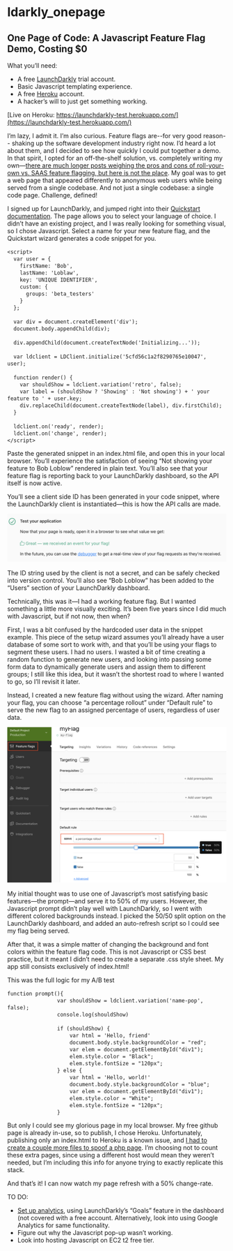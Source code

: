 # ldarkly_onepage

## One Page of Code: A Javascript Feature Flag Demo, Costing $0  

What you’ll need:
- A free [LaunchDarkly](https://launchdarkly.com/) trial account.
- Basic Javascript templating experience. 
- A free [Heroku](https://www.heroku.com/) account.
- A hacker’s will to just get something working. 

[Live on Heroku: https://launchdarkly-test.herokuapp.com/](https://launchdarkly-test.herokuapp.com/)

I’m lazy, I admit it. I’m also curious. Feature flags are--for very good reason-- shaking up the software development industry right now. I’d heard a lot about them, and I decided to see how quickly I could put together a demo. In that spirit, I opted for an off-the-shelf solution, vs. completely writing my own—[there are much longer posts weighing the pros and cons of roll-your-own vs. SAAS feature flagging, but here is not the place](https://dzone.com/articles/feature-flags-as-a-service-the-only-way-you-want-f). My goal was to get a web page that appeared differently to anonymous web users while being served from a single codebase. And not just a single codebase: a single code page. Challenge, defined! 

I signed up for LaunchDarkly, and jumped right into their [Quickstart documentation](https://app.launchdarkly.com/default/production/quickstart). The page allows you to select your language of choice.  I didn’t have an existing project, and I was really looking for something visual, so I chose Javascript. Select a name for your new feature flag, and the Quickstart wizard generates a code snippet for you. 

```
<script>
  var user = {
    firstName: 'Bob',
    lastName: 'Loblaw',
    key: 'UNIQUE IDENTIFIER',
    custom: {
      groups: 'beta_testers'
    }
  };

  var div = document.createElement('div');
  document.body.appendChild(div);

  div.appendChild(document.createTextNode('Initializing...'));

  var ldclient = LDClient.initialize('5cfd56c1a2f8290765e10047', user);

  function render() {
    var shouldShow = ldclient.variation('retro', false);
    var label = (shouldShow ? 'Showing' : 'Not showing') + ' your feature to ' + user.key;
    div.replaceChild(document.createTextNode(label), div.firstChild);
  }

  ldclient.on('ready', render);
  ldclient.on('change', render);
</script>
```
Paste the generated snippet in an index.html file, and open this in your local browser. You’ll experience the satisfaction of seeing “Not showing your feature to Bob Loblow” rendered in plain text. You’ll also see that your feature flag is reporting back to your LaunchDarkly dashboard, so the API itself is now active. 

You’ll see a client side ID has been generated in your code snippet, where the LaunchDarkly client is instantiated—this is how the API calls are made. 

![alt text](https://github.com/LizCira/ldarkly_onepage/blob/master/Images/ScreenShot2019-06-11at11.32.09PM.png "Successful client call")

The ID string used by the client is not a secret, and can be safely checked into version control. You’ll also see “Bob Loblow” has been added to the “Users” section of your LaunchDarkly dashboard. 

Technically, this was it—I had a working feature flag. But I wanted something a little more visually exciting. It’s been five years since I did much with Javascript, but if not now, then when?  

First, I was a bit confused by the hardcoded user data in the snippet example. This piece of the setup wizard assumes you’ll already have a user database of some sort to work with, and that you’ll be using your flags to segment these users. I had no users. I wasted a bit of time creating a random function to generate new users, and looking into passing some form data to dynamically generate users and assign them to different groups; I still like this idea, but it wasn’t the shortest road to where I wanted to go, so I’ll revisit it later. 

Instead, I created a new feature flag without using the wizard. After naming your flag, you can choose “a percentage rollout” under “Default rule” to  serve the new flag to an assigned percentage of users, regardless of user data. 

![alt text](https://github.com/LizCira/ldarkly_onepage/blob/master/Images/ScreenShot2019-06-11at11.08.54PM.png "Setting up 50/50 distribution")

My initial thought was to use one of Javascript’s most satisfying basic features—the prompt—and serve it to 50% of my users. However, the Javascript prompt didn’t play well with LaunchDarkly, so I went with different colored backgrounds instead. I picked the 50/50 split option on the LaunchDarkly dashboard, and added an auto-refresh script so I could see my flag being served. 

After that, it was a simple matter of changing the background and font colors within the feature flag code. This is not Javascript or CSS best practice, but it meant I didn’t need to create a separate .css style sheet. My app still consists exclusively of index.html! 

This was the full logic for my A/B test

```
function prompt(){
				var shouldShow = ldclient.variation('name-pop', false);
				console.log(shouldShow)

				if (shouldShow) {
			    	var html = 'Hello, friend'
			    	document.body.style.backgroundColor = "red";
			    	var elem = document.getElementById("div1");
			    	elem.style.color = "Black";
					elem.style.fontSize = "120px";
			    } else {
			    	var html = 'Hello, world!'
			    	document.body.style.backgroundColor = "blue";
			    	var elem = document.getElementById("div1");
			    	elem.style.color = "White";
					elem.style.fontSize = "120px";
			    }
```

But only I could see my glorious page in my local browser. My free github page is already in-use, so to publish, I chose Heroku. Unfortunately, publishing only an index.html to Heroku is a known issue, and [I had to create a couple more files to spoof a php page](https://medium.com/@winnieliang/how-to-run-a-simple-html-css-javascript-application-on-heroku-4e664c541b0b). I’m choosing not to count these extra pages, since using a different host would mean they weren’t needed, but I’m including this info for anyone trying to exactly replicate this stack. 

And that’s it! I can now watch my page refresh with a 50% change-rate. 

TO DO: 
-	[Set up analytics](https://docs.launchdarkly.com/docs/running-ab-tests), using LaunchDarkly’s “Goals” feature in the dashboard (not covered with a free account. Alternatively, look into using Google Analytics for same functionality.  
-	Figure out why the Javascript pop-up wasn’t working. 
-	Look into hosting Javascript on EC2 t2 free tier.

